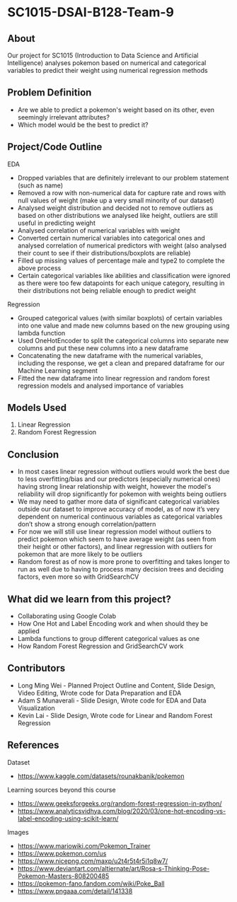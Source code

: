 # SC1015-DSAI-B128-Team-9

## About

Our project for SC1015 (Introduction to Data Science and Artificial Intelligence) analyses pokemon based on numerical and categorical variables to predict their weight using numerical regression methods

## Problem Definition

- Are we able to predict a pokemon's weight based on its other, even seemingly irrelevant attributes?
- Which model would be the best to predict it?

## Project/Code Outline

EDA
- Dropped variables that are definitely irrelevant to our problem statement (such as name)
- Removed a row with non-numerical data for capture rate and rows with null values of weight (make up a very small minority of our dataset)
- Analysed weight distribution and decided not to remove outliers as based on other distributions we analysed like height, outliers are still useful in predicting weight
- Analysed correlation of numerical variables with weight
- Converted certain numerical variables into categorical ones and analysed correlation of numerical predictors with weight (also analysed their count to see if their distributions/boxplots are reliable)
- Filled up missing values of percentage male and type2 to complete the above process
- Certain categorical variables like abilities and classification were ignored as there were too few datapoints for each unique category, resulting in their distributions not being reliable enough to predict weight 


Regression
- Grouped categorical values (with similar boxplots) of certain variables into one value and made new columns based on the new grouping using lambda function
- Used OneHotEncoder to split the categorical columns into separate new columns and put these new columns into a new dataframe
- Concatenating the new dataframe with the numerical variables, including the response, we get a clean and prepared dataframe for our Machine Learning segment 
- Fitted the new dataframe into linear regression and random forest regression models and analysed importance of variables

## Models Used

1. Linear Regression
2. Random Forest Regression

## Conclusion

- In most cases linear regression without outliers would work the best due to less overfitting/bias and our predictors (especially numerical ones) having strong linear relationship with weight, however the model's reliability will drop significantly for pokemon with weights being outliers
- We may need to gather more data of significant categorical variables outside our dataset to improve accuracy of model, as of now it’s very dependent on numerical continuous variables as categorical variables don’t show a strong enough correlation/pattern
- For now we will still use linear regression model without outliers to predict pokemon which seem to have average weight (as seen from their height or other factors), and linear regression with outliers for pokemon that are more likely to be outliers
- Random forest as of now is more prone to overfitting and takes longer to run as well due to having to process many decision trees and deciding factors, even more so with GridSearchCV

## What did we learn from this project?

- Collaborating using Google Colab
- How One Hot and Label Encoding work and when should they be applied
- Lambda functions to group different categorical values as one
- How Random Forest Regression and GridSearchCV work

## Contributors

- Long Ming Wei - Planned Project Outline and Content, Slide Design, Video Editing, Wrote code for Data Preparation and EDA
- Adam S Munaverali - Slide Design, Wrote code for EDA and Data Visualization
- Kevin Lai - Slide Design, Wrote code for Linear and Random Forest Regression

## References

Dataset
- <https://www.kaggle.com/datasets/rounakbanik/pokemon>

Learning sources beyond this course
- <https://www.geeksforgeeks.org/random-forest-regression-in-python/>
- <https://www.analyticsvidhya.com/blog/2020/03/one-hot-encoding-vs-label-encoding-using-scikit-learn/>

Images
- <https://www.mariowiki.com/Pokemon_Trainer>
- <https://www.pokemon.com/us>
- <https://www.nicepng.com/maxp/u2t4r5t4r5i1q8w7/>
- <https://www.deviantart.com/altiernate/art/Rosa-s-Thinking-Pose-Pokemon-Masters-808200485>
- <https://pokemon-fano.fandom.com/wiki/Poke_Ball>
- <https://www.pngaaa.com/detail/141338>

